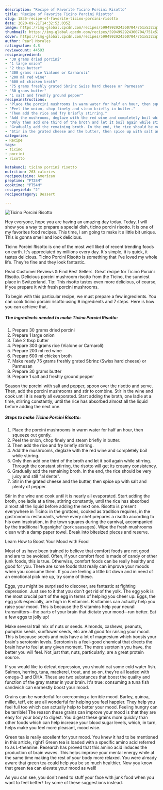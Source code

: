 ```yaml
---
description: "Recipe of Favorite Ticino Porcini Risotto"
title: "Recipe of Favorite Ticino Porcini Risotto"
slug: 1835-recipe-of-favorite-ticino-porcini-risotto
date: 2020-09-21T14:32:53.035Z
image: https://img-global.cpcdn.com/recipes/5994992924360704/751x532cq70/ticino-porcini-risotto-recipe-main-photo.jpg
thumbnail: https://img-global.cpcdn.com/recipes/5994992924360704/751x532cq70/ticino-porcini-risotto-recipe-main-photo.jpg
cover: https://img-global.cpcdn.com/recipes/5994992924360704/751x532cq70/ticino-porcini-risotto-recipe-main-photo.jpg
author: Pearl Morales
ratingvalue: 4.8
reviewcount: 44593
recipeingredient:
- "30 grams dried porcini"
- "1 large onion"
- "2 tbsp butter"
- "300 grams rice Vialone or Carnaroli"
- "200 ml red wine"
- "600 ml chicken broth"
- "75 grams freshly grated Sbrinz Swiss hard cheese or Parmesan"
- "30 grams butter"
- "1 salt and freshly ground pepper"
recipeinstructions:
- "Place the porcini mushrooms in warm water for half an hour, then squeeze out gently."
- "Peel the onion, chop finely and steam briefly in butter."
- "Then add the rice and fry briefly stirring."
- "Add the mushrooms, deglaze with the red wine and completely boil while stirring."
- "Only then add one third of the broth and let it boil again while stirring. Through the constant stirring, the risotto will get its creamy consistency."
- "Gradually add the remaining broth. In the end, the rice should be very juicy and still &#34;al dente&#34;."
- "Stir in the grated cheese and the butter, then spice up with salt and plenty of pepper."
categories:
- Recipe
tags:
- ticino
- porcini
- risotto

katakunci: ticino porcini risotto 
nutrition: 263 calories
recipecuisine: American
preptime: "PT28M"
cooktime: "PT54M"
recipeyield: "2"
recipecategory: Dessert

---
```



![Ticino Porcini Risotto](https://img-global.cpcdn.com/recipes/5994992924360704/751x532cq70/ticino-porcini-risotto-recipe-main-photo.jpg)

Hey everyone, hope you are having an amazing day today. Today, I will show you a way to prepare a special dish, ticino porcini risotto. It is one of my favorites food recipes. This time, I am going to make it a little bit unique. This is gonna smell and look delicious.

Ticino Porcini Risotto is one of the most well liked of recent trending foods on earth. It's appreciated by millions every day. It's simple, it is quick, it tastes delicious. Ticino Porcini Risotto is something that I've loved my whole life. They're fine and they look fantastic.

Read Customer Reviews &amp; Find Best Sellers. Great recipe for Ticino Porcini Risotto. Delicious porcini mushroom risotto from the Ticino, the sunniest place in Switzerland. Tip: This risotto tastes even more delicious, of course, if you prepare it with fresh porcini mushrooms.


To begin with this particular recipe, we must prepare a few ingredients. You can cook ticino porcini risotto using 9 ingredients and 7 steps. Here is how you can achieve that.

<!--inarticleads1-->

##### The ingredients needed to make Ticino Porcini Risotto:

1. Prepare 30 grams dried porcini
1. Prepare 1 large onion
1. Take 2 tbsp butter
1. Prepare 300 grams rice (Vialone or Carnaroli)
1. Prepare 200 ml red wine
1. Prepare 600 ml chicken broth
1. Make ready 75 grams freshly grated Sbrinz (Swiss hard cheese) or Parmesan
1. Prepare 30 grams butter
1. Prepare 1 salt and freshly ground pepper


Season the porcini with salt and pepper, spoon over the risotto and serve. Then, add the porcini mushrooms and stir to combine. Stir in the wine and cook until it is nearly all evaporated. Start adding the broth, one ladle at a time, stirring constantly, until the rice has absorbed almost all the liquid before adding the next one. 

<!--inarticleads2-->

##### Steps to make Ticino Porcini Risotto:

1. Place the porcini mushrooms in warm water for half an hour, then squeeze out gently.
1. Peel the onion, chop finely and steam briefly in butter.
1. Then add the rice and fry briefly stirring.
1. Add the mushrooms, deglaze with the red wine and completely boil while stirring.
1. Only then add one third of the broth and let it boil again while stirring. Through the constant stirring, the risotto will get its creamy consistency.
1. Gradually add the remaining broth. In the end, the rice should be very juicy and still &#34;al dente&#34;.
1. Stir in the grated cheese and the butter, then spice up with salt and plenty of pepper.


Stir in the wine and cook until it is nearly all evaporated. Start adding the broth, one ladle at a time, stirring constantly, until the rice has absorbed almost all the liquid before adding the next one. Risotto is present everywhere in Ticino: in the grottoes, cooked as tradition requires, in the gastronomic restaurants, where every chef prepares a risotto according to his own inspiration, in the town squares during the carnival, accompanied by the traditional &#39;luganighe&#39; (pork sausages). Wipe the fresh mushrooms clean with a damp paper towel. Break into bitesized pieces and reserve. 

Learn How to Boost Your Mood with Food


Most of us have been trained to believe that comfort foods are not good and are to be avoided. Often, if your comfort food is made of candy or other junk foods, this is true. Otherwise, comfort foods can be really healthy and good for you. There are some foods that really can improve your moods when you consume them. If you are feeling a little bit down and in need of an emotional pick me up, try some of these.

Eggs, you might be surprised to discover, are fantastic at fighting depression. Just see to it that you don't get rid of the yolk. The egg yolk is the most crucial part of the egg in terms of helping you cheer up. Eggs, the egg yolk especially, are high in B vitamins. B vitamins can actually help you raise your mood. This is because the B vitamins help your neural transmitters--the parts of your brain that dictate your mood--run better. Eat a few eggs to jolly up!

Make several trail mix of nuts or seeds. Almonds, cashews, peanuts, pumpkin seeds, sunflower seeds, etc are all good for raising your mood. This is because seeds and nuts have a lot of magnesium which boosts your brain's serotonin levels. Serotonin is a feel-good chemical that directs the brain how to feel at any given moment. The more serotonin you have, the better you will feel. Not just that, nuts, particularly, are a great protein source.

If you would like to defeat depression, you should eat some cold water fish. Salmon, herring, tuna, mackerel, trout, and so on, they're all loaded with omega-3 and DHA. These are two substances that boost the quality and function of the gray matter in your brain. It's true: consuming a tuna fish sandwich can earnestly boost your mood. 

Grains can be wonderful for overcoming a terrible mood. Barley, quinoa, millet, teff, etc are all wonderful for helping you feel happier. They help you feel full too which can actually help to better your mood. Feeling hungry can be terrible! The reason these grains can improve your mood is that they are easy for your body to digest. You digest these grains more quickly than other foods which can help increase your blood sugar levels, which, in turn, helps make you feel more pleasant, mood wise.

Green tea is really excellent for your mood. You knew it had to be mentioned in this article, right? Green tea is loaded with a specific amino acid referred to as L-theanine. Research has proved that this amino acid induces the production of brain waves. This helps improve your mental energy while at the same time making the rest of your body more relaxed. You were already aware that green tea could help you be so much healthier. Now you know that green tea can elevate your mood as well!

As you can see, you don't need to stuff your face with junk food when you want to feel better! Try  some  of  these  suggestions  instead.

